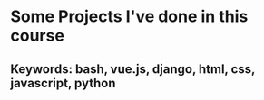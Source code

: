 # Some Projects I've done in this course
## Keywords: bash, vue.js, django, html, css, javascript, python

